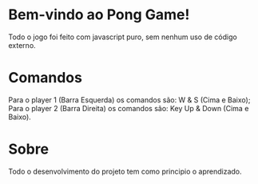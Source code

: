 # Bem-vindo ao Pong Game!
Todo o jogo foi feito com javascript puro, sem nenhum uso de código externo.

# Comandos

Para o player 1 (Barra Esquerda) os comandos são: W & S (Cima e Baixo);
Para o player 2 (Barra Direita) os comandos são: Key Up & Down (Cima e Baixo).

# Sobre
Todo o desenvolvimento do projeto tem como principio o aprendizado.